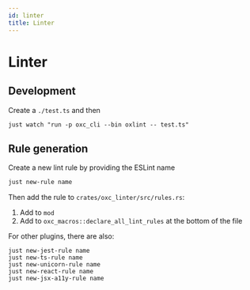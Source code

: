 ```yaml
---
id: linter
title: Linter
---
```


# Linter

## Development

Create a `./test.ts` and then

```
just watch "run -p oxc_cli --bin oxlint -- test.ts"
```

## Rule generation

Create a new lint rule by providing the ESLint name

```bash
just new-rule name
```

Then add the rule to `crates/oxc_linter/src/rules.rs`:

1. Add to `mod`
2. Add to `oxc_macros::declare_all_lint_rules` at the bottom of the file

For other plugins, there are also:

```
just new-jest-rule name
just new-ts-rule name
just new-unicorn-rule name
just new-react-rule name
just new-jsx-a11y-rule name
```
